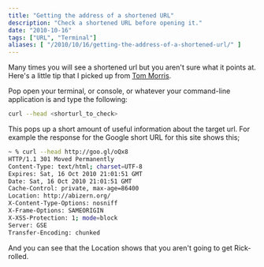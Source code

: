 ```yaml
---
title: "Getting the address of a shortened URL"
description: "Check a shortened URL before opening it."
date: "2010-10-16"
tags: ["URL", "Terminal"]
aliases: [ "/2010/10/16/getting-the-address-of-a-shortened-url/" ]
---
```


Many times you will see a shortened url but you aren't sure what it points
at. Here's a little tip that I picked up from
[Tom Morris](http://tommorris.org).

Pop open your terminal, or console, or whatever your command-line application is
and type the following:

``` bash
curl --head <shorturl_to_check>
```

This pops up a short amount of useful information about the target url. For
example the response for the Google short URL for this site shows this;

``` bash
~ % curl --head http://goo.gl/oQx8
HTTP/1.1 301 Moved Permanently
Content-Type: text/html; charset=UTF-8
Expires: Sat, 16 Oct 2010 21:01:51 GMT
Date: Sat, 16 Oct 2010 21:01:51 GMT
Cache-Control: private, max-age=86400
Location: http://abizern.org/
X-Content-Type-Options: nosniff
X-Frame-Options: SAMEORIGIN
X-XSS-Protection: 1; mode=block
Server: GSE
Transfer-Encoding: chunked
```

And you can see that the Location shows that you aren't going to get
Rick-rolled.
